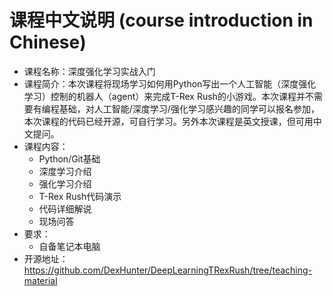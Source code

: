 # 课程中文说明 (course introduction in Chinese)

* 课程名称：深度强化学习实战入门
* 课程简介：本次课程将现场学习如何用Python写出一个人工智能（深度强化学习）控制的机器人（agent）来完成T-Rex Rush的小游戏。本次课程并不需要有编程基础，对人工智能/深度学习/强化学习感兴趣的同学可以报名参加，本次课程的代码已经开源，可自行学习。另外本次课程是英文授课，但可用中文提问。
* 课程内容：
    * Python/Git基础
    * 深度学习介绍
    * 强化学习介绍
    * T-Rex Rush代码演示
    * 代码详细解说
    * 现场问答
* 要求：
    * 自备笔记本电脑
* 开源地址：
    https://github.com/DexHunter/DeepLearningTRexRush/tree/teaching-material
